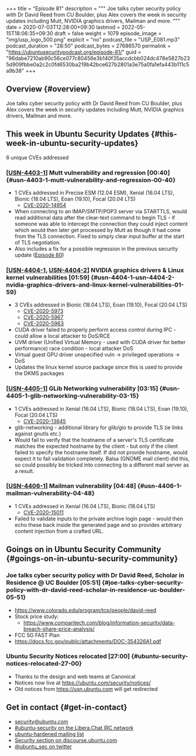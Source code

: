 +++
title = "Episode 81"
description = """
  Joe talks cyber security policy with Dr David Reed from CU Boulder, plus
  Alex covers the week in security updates including Mutt, NVIDIA graphics
  drivers, Mailman and more.
  """
date = 2020-07-03T12:28:00+09:30
lastmod = 2022-05-15T18:06:35+09:30
draft = false
weight = 1079
episode_image = "img/usp_logo_500.png"
explicit = "no"
podcast_file = "USP_E081.mp3"
podcast_duration = "28:50"
podcast_bytes = 27686570
permalink = "https://ubuntusecuritypodcast.org/episode-81/"
guid = "96dabe7210ab90c56ce077c80456e3b140f35accdcbb024dc478e5827b235d909fbbe0a2c2c0fd6530ba219b42bce627b2801a3e75a0fa1efa443b111c5a9b38"
+++

## Overview {#overview}

Joe talks cyber security policy with Dr David Reed from CU Boulder, plus
Alex covers the week in security updates including Mutt, NVIDIA graphics
drivers, Mailman and more.


## This week in Ubuntu Security Updates {#this-week-in-ubuntu-security-updates}

6 unique CVEs addressed


### [[USN-4403-1](https://usn.ubuntu.com/4403-1/)] Mutt vulnerability and regression [00:40] {#usn-4403-1-mutt-vulnerability-and-regression-00-40}

-   1 CVEs addressed in Precise ESM (12.04 ESM), Xenial (16.04 LTS), Bionic (18.04 LTS), Eoan (19.10), Focal (20.04 LTS)
    -   [CVE-2020-14954](https://ubuntu.com/security/CVE-2020-14954) <!-- medium -->
-   When connecting to an IMAP/SMTP/POP3 server via STARTTLS, would read
    additional data after the clear-text command to begin TLS - if someone
    was able to intercept the connection they could inject content which
    would then later get processed by Mutt as though it had come from the TLS
    connection. Fixed to simply clear input buffer at the start of TLS
    negotiation.
-   Also includes a fix for a possible regression in the previous security
    update ([Episode 80](https://ubuntusecuritypodcast.org/episode-80/))


### [[USN-4404-1](https://usn.ubuntu.com/4404-1/), [USN-4404-2](https://usn.ubuntu.com/4404-2/)] NVIDIA graphics drivers &amp; Linux kernel vulnerabilities [01:59] {#usn-4404-1-usn-4404-2-nvidia-graphics-drivers-and-linux-kernel-vulnerabilities-01-59}

-   3 CVEs addressed in Bionic (18.04 LTS), Eoan (19.10), Focal (20.04 LTS)
    -   [CVE-2020-5973](https://ubuntu.com/security/CVE-2020-5973) <!-- medium -->
    -   [CVE-2020-5967](https://ubuntu.com/security/CVE-2020-5967) <!-- medium -->
    -   [CVE-2020-5963](https://ubuntu.com/security/CVE-2020-5963) <!-- medium -->
-   CUDA driver failed to properly perform access control during IPC - could
    allow a local attacker to DoS/RCE
-   UVM driver (Unified Virtual Memory - used with CUDA driver for better
    performance) race condition - local attacker DoS
-   Virtual guest GPU driver unspecified vuln -&gt; privileged operations -&gt; DoS
-   Updates the linux kernel source package since this is used to provide the
    DKMS packages


### [[USN-4405-1](https://usn.ubuntu.com/4405-1/)] GLib Networking vulnerability [03:15] {#usn-4405-1-glib-networking-vulnerability-03-15}

-   1 CVEs addressed in Xenial (16.04 LTS), Bionic (18.04 LTS), Eoan (19.10), Focal (20.04 LTS)
    -   [CVE-2020-13645](https://ubuntu.com/security/CVE-2020-13645) <!-- medium -->
-   glib-networking - additional library for glib/gio to provide TLS (ie
    links against gnutls etc.)
-   Would fail to verify that the hostname of a server's TLS certificate
    matches the expected hostname by the client - but only if the client
    failed to specify the hostname itself. If did not provide hostname, would
    expect it to fail validation completely. Balsa (GNOME mail client) did
    this, so could possibly be tricked into connecting to a different mail
    server as a result.


### [[USN-4406-1](https://usn.ubuntu.com/4406-1/)] Mailman vulnerability [04:48] {#usn-4406-1-mailman-vulnerability-04-48}

-   1 CVEs addressed in Xenial (16.04 LTS), Bionic (18.04 LTS)
    -   [CVE-2020-15011](https://ubuntu.com/security/CVE-2020-15011) <!-- medium -->
-   Failed to validate inputs to the private archive login page - would then
    echo these back inside the generated page and so provides arbitrary
    content injection from a crafted URL.


## Goings on in Ubuntu Security Community {#goings-on-in-ubuntu-security-community}


### Joe talks cyber security policy with Dr David Reed, Scholar in Residence @ UC Boulder [05:51] {#joe-talks-cyber-security-policy-with-dr-david-reed-scholar-in-residence-uc-boulder-05-51}

-   <https://www.colorado.edu/program/tcp/people/david-reed>
-   Stock price study:
    -   <https://www.comparitech.com/blog/information-security/data-breach-share-price-analysis/>
-   FCC 5G FAST Plan
-   <https://docs.fcc.gov/public/attachments/DOC-354326A1.pdf>


### Ubuntu Security Notices relocated [27:00] {#ubuntu-security-notices-relocated-27-00}

-   Thanks to the design and web teams at Canonical
-   Notices now live at <https://ubuntu.com/security/notices/>
-   Old notices from <https://usn.ubuntu.com> will get redirected


## Get in contact {#get-in-contact}

-   [security@ubuntu.com](mailto:security@ubuntu.com)
-   [#ubuntu-security on the Libera.Chat IRC network](https://libera.chat)
-   [ubuntu-hardened mailing list](https://lists.ubuntu.com/mailman/listinfo/ubuntu-hardened)
-   [Security section on discourse.ubuntu.com](https://discourse.ubuntu.com/c/security)
-   [@ubuntu_sec on twitter](https://twitter.com/ubuntu_sec)